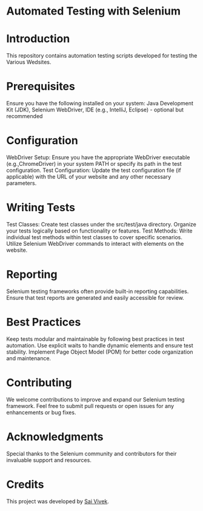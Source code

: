 # Automated Testing with Selenium

# Introduction
This repository contains automation testing scripts developed for testing the Various Wedsites.

# Prerequisites
Ensure you have the following installed on your system:
Java Development Kit (JDK),
Selenium WebDriver,
IDE (e.g., IntelliJ, Eclipse) - optional but recommended

# Configuration
WebDriver Setup: Ensure you have the appropriate WebDriver executable (e.g.,ChromeDriver) in your system PATH or specify its path in the test configuration.
Test Configuration: Update the test configuration file (if applicable) with the URL of your website and any other necessary parameters.

# Writing Tests
Test Classes: Create test classes under the src/test/java directory. Organize your tests logically based on functionality or features.
Test Methods: Write individual test methods within test classes to cover specific scenarios. Utilize Selenium WebDriver commands to interact with elements on the website.

# Reporting
Selenium testing frameworks often provide built-in reporting capabilities. Ensure that test reports are generated and easily accessible for review.

# Best Practices
Keep tests modular and maintainable by following best practices in test automation.
Use explicit waits to handle dynamic elements and ensure test stability.
Implement Page Object Model (POM) for better code organization and maintenance.

# Contributing
We welcome contributions to improve and expand our Selenium testing framework. Feel free to submit pull requests or open issues for any enhancements or bug fixes.

# Acknowledgments
Special thanks to the Selenium community and contributors for their invaluable support and resources.

# Credits
This project was developed by [Sai Vivek](https://github.com/Saivivek04).
